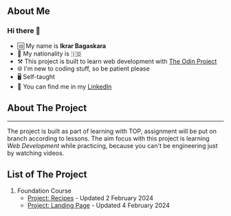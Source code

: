 ## About Me

### Hi there 👋

- 🆔 My name is **Ikrar Bagaskara**
- 🎌 My nationality is 🇮🇩
- ⚒️ This project is built to learn web development with [The Odin Project](https://www.theodinproject.com/)
- 🌐 I'm new to coding stuff, so be patient please
- 🖥️ Self-taught
- 💼 You can find me in my [LinkedIn](https://www.linkedin.com/in/ikrarbagas/)


## About The Project

---

The project is built as part of learning with TOP, assignment will be put on branch according to lessons.
The aim focus with this project is learning _Web Development_ while practicing, because you can't be engineering just by watching videos.

## List of The Project
1. Foundation Course
   - [Project: Recipes](https://github.com/ikrar557/TOP-Projects/tree/TOP-Fundamentals/Project-Recipes/odin-recipes) - Updated 2 February 2024
   - [Project: Landing Page](https://github.com/ikrar557/TOP-Projects/tree/TOP-Fundamentals/Project-Landing-Page) - Updated 4 February 2024